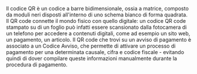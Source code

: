 Il codice QR è un codice a barre bidimensionale, ossia a matrice, composto da moduli neri disposti all'interno di uno schema bianco di forma quadrata. Il QR code connette il mondo fisico con quello digitale: un codice QR code stampato su di un foglio può infatti essere scansionato dalla fotocamera di un telefono per accedere a contenuti digitali, come ad esempio un sito web, un pagamento, un articolo.
Il QR code che trovi su un avviso di pagamento è associato a un Codice Avviso, che permette di attivare un processo di pagamento per una determinata causale, cifra e codice fiscale - evitando quindi di dover compilare queste informazioni manualmente durante la procedura di pagamento.